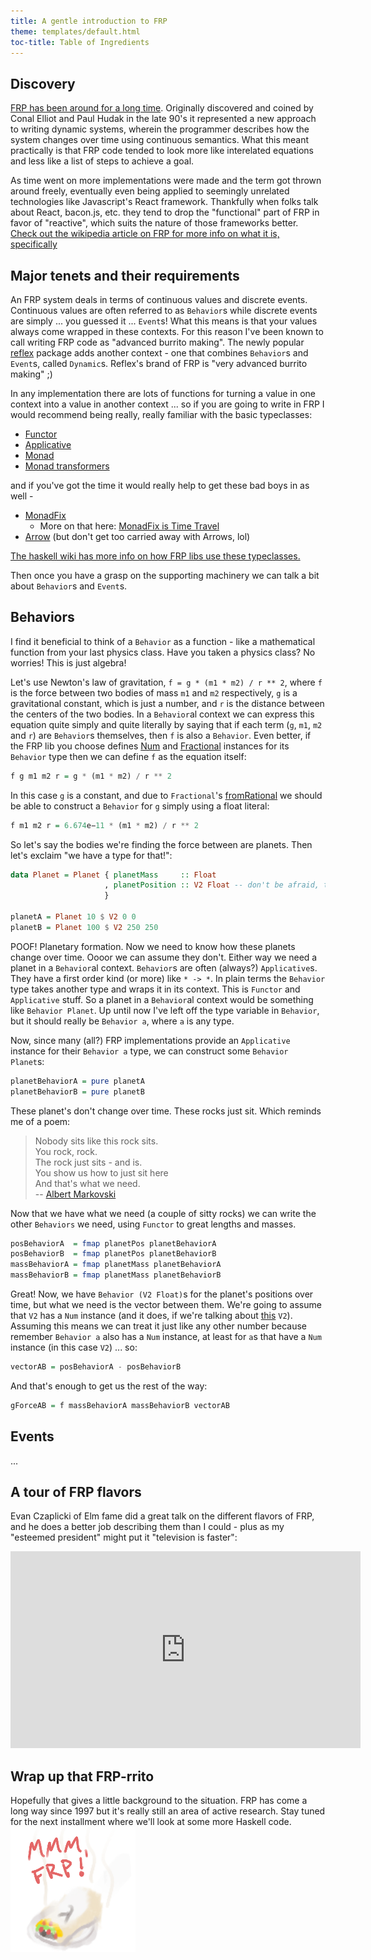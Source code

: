```yaml
---
title: A gentle introduction to FRP
theme: templates/default.html
toc-title: Table of Ingredients
---
```


## Discovery

[FRP has been around for a long time](http://conal.net/papers/icfp97/). Originally discovered and coined by Conal Elliot
and Paul Hudak in the late 90's it represented a new approach to writing dynamic systems, wherein the programmer describes
how the system changes over time using continuous semantics. What this meant practically is that FRP code tended to look
more like interelated equations and less like a list of steps to achieve a goal.

As time went on more implementations were made and the term got thrown around freely, eventually even being applied to
seemingly unrelated technologies like Javascript's React framework. Thankfully when folks talk about React, bacon.js,
etc. they tend to drop the "functional" part of FRP in favor of "reactive", which suits the nature of those frameworks 
better. [Check out the wikipedia article on FRP for more info on what it is, specifically](https://en.wikipedia.org/wiki/Functional_reactive_programming)

## Major tenets and their requirements

An FRP system deals in terms of continuous values and discrete events. Continuous values are often referred to as `Behavior`s
while discrete events are simply ... you guessed it ... `Event`s! What this means is that your values always come 
wrapped in these contexts. For this reason I've been known to call writing FRP code as "advanced burrito making". 
The newly popular [reflex](http://hackage.haskell.org/package/reflex) package adds another context - one that 
combines `Behavior`s and `Event`s, called `Dynamic`s. Reflex's brand of FRP is "very advanced burrito making" ;) 

In any implementation there are lots of functions for turning a value in one context into a value in 
another context ... so if you are going to write in FRP I would recommend being really, really familiar with the basic 
typeclasses:

* [Functor](https://wiki.haskell.org/Typeclassopedia#Functor) 
* [Applicative](https://wiki.haskell.org/Typeclassopedia#Applicative)
* [Monad](https://wiki.haskell.org/Typeclassopedia#Monad)
* [Monad transformers](https://wiki.haskell.org/Typeclassopedia#Monad_transformers)

and if you've got the time it would really help to get these bad boys in as well -

* [MonadFix](https://wiki.haskell.org/Typeclassopedia#MonadFix)
  - More on that here: [MonadFix is Time Travel](http://elvishjerricco.github.io/2017/08/22/monadfix-is-time-travel.html)
* [Arrow](https://wiki.haskell.org/Typeclassopedia#Arrow) (but don't get too carried away with Arrows, lol)

[The haskell wiki has more info on how FRP libs use these typeclasses.](https://wiki.haskell.org/Functional_Reactive_Programming)

Then once you have a grasp on the supporting machinery we can talk a bit about `Behavior`s and `Event`s. 

## Behaviors

I find it beneficial to think of a `Behavior` as a function - like a mathematical function from your last 
physics class. Have you taken a physics class? No worries! This is just algebra! 

Let's use Newton's law of gravitation, `f = g * (m1 * m2) / r ** 2`, where `f` is the force 
between two bodies of mass `m1` and `m2` respectively, `g` is a gravitational constant, which is just a number, and 
`r` is the distance between the centers of the two bodies. In a `Behavior`al context we can express this equation
quite simply and quite literally by saying that if each term (`g`, `m1`, `m2` and `r`) are `Behavior`s themselves,
then `f` is also a `Behavior`. Even better, if the FRP lib you choose defines [Num](http://hackage.haskell.org/package/base-4.10.0.0/docs/Prelude.html#t:Num) and [Fractional](http://hackage.haskell.org/package/base-4.10.0.0/docs/Prelude.html#t:Fractional) instances for its `Behavior` type then we can define `f` as the equation itself:

```haskell
f g m1 m2 r = g * (m1 * m2) / r ** 2
```
In this case `g` is a constant, and due to `Fractional`'s [fromRational](http://hackage.haskell.org/package/base-4.10.0.0/docs/Prelude.html#v:fromRational) we should be able to construct a `Behavior` for `g` simply using a float literal:

```haskell
f m1 m2 r = 6.674e−11 * (m1 * m2) / r ** 2
```

So let's say the bodies we're finding the force between are planets. Then let's exclaim "we have a type for that!":
```haskell
data Planet = Planet { planetMass     :: Float
                     , planetPosition :: V2 Float -- don't be afraid, this is just a vector like (Float, Float)
                     }

planetA = Planet 10 $ V2 0 0
planetB = Planet 100 $ V2 250 250
```

POOF! Planetary formation. Now we need to know how these planets change over time. Oooor we can assume they don't. 
Either way we need a planet in a `Behavior`al context. `Behavior`s are often (always?) `Applicative`s. They have
a first order kind (or more) like `* -> *`. In plain terms the `Behavior` type takes another type and wraps it in
its context. This is `Functor` and `Applicative` stuff. So a planet in a `Behavior`al context would be something
like `Behavior Planet`. Up until now I've left off the type variable in `Behavior`, but it should really be
`Behavior a`, where `a` is any type. 

Now, since many (all?) FRP implementations provide an `Applicative` instance for their `Behavior a` type, we can construct
some `Behavior Planet`s:

```haskell
planetBehaviorA = pure planetA
planetBehaviorB = pure planetB
```

These planet's don't change over time. These rocks just sit. Which reminds me of a poem:

> Nobody sits like this rock sits.  
> You rock, rock.  
> The rock just sits - and is.  
> You show us how to just sit here  
> And that's what we need.  
> -- [Albert Markovski](https://www.youtube.com/watch?v=_i8-t5biK10)

Now that we have what we need (a couple of sitty rocks) we can write the other `Behaviors` we need, using
`Functor` to great lengths and masses.

```haskell
posBehaviorA  = fmap planetPos planetBehaviorA
posBehaviorB  = fmap planetPos planetBehaviorB
massBehaviorA = fmap planetMass planetBehaviorA
massBehaviorB = fmap planetMass planetBehaviorB
```

Great! Now, we have `Behavior (V2 Float)`s for the planet's positions over time, but what we need is the 
vector between them. We're going to assume that `V2` has a `Num` instance (and it does, if we're talking
about [this](http://hackage.haskell.org/package/linear-1.20.7/docs/Linear-V2.html) `V2`). Assuming this
means we can treat it just like any other number because remember `Behavior a` also has a `Num` instance,
at least for `a`s that have a `Num` instance (in this case `V2`) ... so:

```haskell
vectorAB = posBehaviorA - posBehaviorB
```

And that's enough to get us the rest of the way:

```haskell
gForceAB = f massBehaviorA massBehaviorB vectorAB
```

## Events

...

## A tour of FRP flavors
Evan Czaplicki of Elm fame did a great talk on the different flavors of FRP, and he does a better job describing them
than I could - plus as my "esteemed president" might put it "television is faster":

<iframe width="560" 
        height="315" 
        src="https://www.youtube.com/embed/Agu6jipKfYw" 
        frameborder="0" 
        allowfullscreen></iframe>

## Wrap up that FRP-rrito
Hopefully that gives a little background to the situation. FRP has come a long way since 1997 but it's really still
an area of active research.
Stay tuned for the next installment where we'll look at some more Haskell code.        
![advanced burrito making](/img/frp-burrito.png "really very advanced burrito making")
